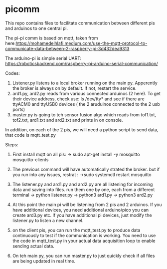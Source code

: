 # picomm

This repo contains files to facilitate communication between different pis and arduinos to one central pi. 

The pi-pi comm is based on mqtt, taken from here:https://mohamedelhlafi.medium.com/use-the-mqtt-protocol-to-communicate-data-between-2-raspberry-pi-3d432dea9313

The arduino-pi is simple serial UART: https://roboticsbackend.com/raspberry-pi-arduino-serial-communication/

Codes: 
1. Listener.py listens to a local broker running on the main py. Apperently the broker is always on by default. If not, restart the service. 
2. ard1.py, ard2.py reads from various connected arduinos (2 here). To get their device address, check use: 
  ls /dev/tty* and see if there are ttyACM0 and ttyUSB0 devices ( the 2 aruduinos connected to the 2 usb ports)
3. master.py is going to teh sensor fusion algo which reads from tof1.txt, tof2.txt, ard1.txt and ard2.txt and prints in on console. 


In addition, on each of the 2 pis, we will need a python script to send data, that code is mqtt_test.py

  
Steps: 
1. First install mqtt on all pis:
-> sudo apt-get install -y mosquitto mosquitto-clients
2. The previous command will have automatically strated the broker. but if you run into any issues, restrat : 
->sudo systemctl restart mosquitto
3. The listener.py and ard1.py and ard2.py are all listening for incoming data and saving into files. run them one by one, each from a different terminal
-> python listener.py
-> python3 ard1.py
-> python3 ard2.py

4. At this point the main pi will be listening from 2 pis and 2 arduinos. If you have additional devices, you need additional arduino/pico you can create ard3.py etc. 
If you have additional pi devices, just modify the listener.py to listen a new channel. 

5. on the client pis, you can run the mqtt_test.py to produce data continuously to test if the communication is working. You need to use the code in mqtt_test.py in your actual data acquisition loop to enable sending actual data. 

6. On teh main py, you can run master.py to just quickly check if all files are being updated in real time. 


